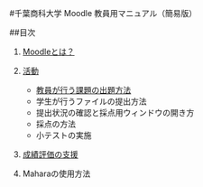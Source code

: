 #千葉商科大学 Moodle 教員用マニュアル（簡易版）##目次1. [Moodleとは？](aboutMoodle/aboutMoodle.md)1. [活動](activity/activity.md)	* [教員が行う課題の出題方法](activity/activity.md#proposingQuestion)	* 学生が行うファイルの提出方法	* 提出状況の確認と採点用ウィンドウの開き方	* 採点の方法
	* 小テストの実施	1. [成績評価の支援](supportGradeEvaluation.md/)
1. Maharaの使用方法